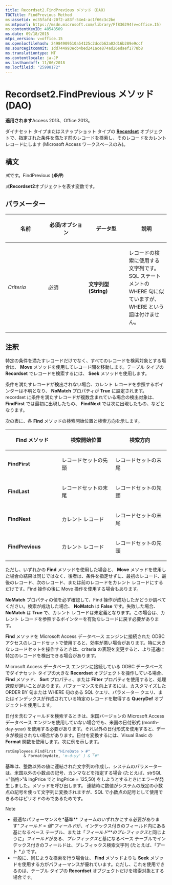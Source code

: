 ```yaml
---
title: Recordset2.FindPrevious メソッド (DAO)
TOCTitle: FindPrevious Method
ms:assetid: ec35faf4-20f2-a83f-54e4-ac1f66c3c2be
ms:mtpsurl: https://msdn.microsoft.com/library/Ff836294(v=office.15)
ms:contentKeyID: 48548509
ms.date: 09/18/2015
mtps_version: v=office.15
ms.openlocfilehash: 24984909510a54125c2dcdb62a02d16b289e9ccf
ms.sourcegitcommit: 1dd744993ecb4bed241ace874ad26edaef1778b8
ms.translationtype: MT
ms.contentlocale: ja-JP
ms.lasthandoff: 11/06/2018
ms.locfileid: "25998172"
---
```

# <a name="recordset2findprevious-method-dao"></a>Recordset2.FindPrevious メソッド (DAO)

**適用されます**Access 2013、Office 2013。

ダイナセット タイプまたはスナップショット タイプの **[Recordset](recordset-object-dao.md)** オブジェクトで、指定された条件を満たす前のレコードを検索し、そのレコードをカレント レコードにします (Microsoft Access ワークスペースのみ)。

## <a name="syntax"></a>構文

*式*です。FindPrevious (***条件***)

*式***Recordset2**オブジェクトを表す変数です。

## <a name="parameters"></a>パラメーター

<table>
<colgroup>
<col style="width: 25%" />
<col style="width: 25%" />
<col style="width: 25%" />
<col style="width: 25%" />
</colgroup>
<thead>
<tr class="header">
<th><p>名前</p></th>
<th><p>必須/オプション</p></th>
<th><p>データ型</p></th>
<th><p>説明</p></th>
</tr>
</thead>
<tbody>
<tr class="odd">
<td><p><em>Criteria</em></p></td>
<td><p>必須</p></td>
<td><p><strong>文字列型 (String)</strong></p></td>
<td><p>レコードの検索に使用する文字列です。SQL ステートメントの WHERE 句に似ていますが、WHERE という語は付けません。</p></td>
</tr>
</tbody>
</table>


## <a name="remarks"></a>注釈

特定の条件を満たすレコードだけでなく、すべてのレコードを検索対象とする場合は、 **Move** メソッドを使用してレコード間を移動します。テーブル タイプの **Recordset** でレコードを検索するには、 **Seek** メソッドを使用します。

条件を満たすレコードが検出されない場合、カレント レコードを参照するポインターは不明となり、 **NoMatch** プロパティが **True** に設定されます。recordset に条件を満たすレコードが複数含まれている場合の検出対象は、 **FindFirst** では最初に出現したもの、 **FindNext** では次に出現したもの、などとなります。

次の表に、各 **Find** メソッドの検索開始位置と検索方向を示します。

<table>
<colgroup>
<col style="width: 33%" />
<col style="width: 33%" />
<col style="width: 33%" />
</colgroup>
<thead>
<tr class="header">
<th><p>Find メソッド</p></th>
<th><p>検索開始位置</p></th>
<th><p>検索方向</p></th>
</tr>
</thead>
<tbody>
<tr class="odd">
<td><p><strong>FindFirst</strong></p></td>
<td><p>レコードセットの先頭</p></td>
<td><p>レコードセットの末尾</p></td>
</tr>
<tr class="even">
<td><p><strong>FindLast</strong></p></td>
<td><p>レコードセットの末尾</p></td>
<td><p>レコードセットの先頭</p></td>
</tr>
<tr class="odd">
<td><p><strong>FindNext</strong></p></td>
<td><p>カレント レコード</p></td>
<td><p>レコードセットの末尾</p></td>
</tr>
<tr class="even">
<td><p><strong>FindPrevious</strong></p></td>
<td><p>カレント レコード</p></td>
<td><p>レコードセットの先頭</p></td>
</tr>
</tbody>
</table>


ただし、いずれかの **Find** メソッドを使用した場合と、 **Move** メソッドを使用した場合の結果は同じではなく、後者は、条件を指定せずに、最初のレコード、最後のレコード、次のレコード、または前のレコードをカレント レコードにするだけです。Find 操作の後に Move 操作を使用する場合もあります。

**NoMatch** プロパティの値を必ず確認して、Find 操作が成功したかどうか調べてください。検索が成功した場合、 **NoMatch** は **False** です。失敗した場合、 **NoMatch** は **True** で、カレント レコードは未定義となります。この場合は、カレント レコードを参照するポインターを有効なレコードに戻す必要があります。

**Find** メソッドを Microsoft Access データベース エンジンに接続された ODBC アクセスのレコードセットで使用すると、効率が悪い場合があります。特に大きなレコードセットを操作するときは、criteria の表現を変更すると、より迅速に特定のレコードを検出できる場合があります。

Microsoft Access データベース エンジンに接続している ODBC データベースでダイナセット タイプの大きな **Recordset** オブジェクトを操作している場合、 **Find** メソッド、 **Sort** プロパティ、または **Filter** プロパティを使用すると、処理速度が遅いことがあります。パフォーマンスを向上するには、カスタマイズした ORDER BY 句または WHERE 句のある SQL クエリ、パラメーター クエリ、またはインデックスが作成されている特定のレコードを取得する **QueryDef** オブジェクトを使用します。

日付を含むフィールドを検索するときは、米国バージョンの Microsoft Access データベース エンジンを使用していない場合でも、米国の日付形式 (month-day-year) を使用する必要があります。それ以外の日付形式を使用すると、データが検出されない場合があります。日付を変換するには、Visual Basic の **Format** 関数を使用します。次に例を示します。

```vb
rstEmployees.FindFirst "HireDate > #" _ 
        & Format(mydate, 'm-d-yy' ) & "#" 
```

基準は、整数以外の値に連結された文字列の作成し、システムのパラメーターは、米国以外の小数点の記号、カンマなどを指定する場合 (たとえば、strSQL ="価格\>"& lngPrice でと lngPrice = 125,50) をしようとするときにエラーが発生しました。メソッドを呼び出します。 連結時に数値がシステムの既定の小数点の記号を使って文字列に変換されますが、SQL で小数点の記号として使用できるのはピリオドのみであるためです。

> [!NOTE]
> - 最適なパフォーマンスを*基準** フォームのいずれかにする必要があります"*フィールド* = *値*"*フィールド*が、インデックス付きのフィールド内にある基になるベース テーブル、または「*フィールド**のプレフィックス*と同じように」*フィールド*がある、*プレフィックス*と基になるベース テーブルでインデックス付きのフィールドは、プレフィックス検索文字列 (たとえば、「アート *」) です。
> - 一般に、同じような検索を行う場合は、 **Find** メソッドよりも **Seek** メソッドを使用する方がパフォーマンスが優れています。ただし、これを使用できるのは、テーブル タイプの **Recordset** オブジェクトだけを検索対象とする場合です。


